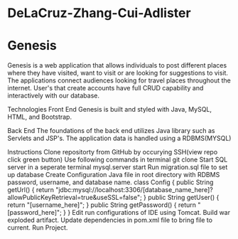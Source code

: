 # DeLaCruz-Zhang-Cui-Adlister
<h1>Genesis</h1>
Genesis is a web application that allows individuals to post different places where they have visited, want to visit or are looking for suggestions to visit. The applications connect audiences looking for travel places throughout the internet. User's that create accounts have full CRUD capability and interactively with our database.

Technologies
Front End
Genesis is built and styled with Java, MySQL, HTML, and Bootstrap.

Back End
The foundations of the back end utilizes Java library such as Servlets and JSP's. The application data is handled using a RDBMS(MYSQL)

Instructions
Clone repositorty from GitHub by occurying SSH(view repo click green button) Use following commands in terminal
git clone
Start SQL server in a seperate terminal
mysql.server start
Run migration.sql file to set up database
Create Configuration Java file in root directory with RDBMS password, username, and database name.
class Config {
public String getUrl() {
return "jdbc:mysql://localhost:3306/[database_name_here]?allowPublicKeyRetrieval=true&useSSL=false";
}
public String getUser() {
return "[username_here]";
}
public String getPassword() {
return "[password_here]";
}
}
Edit run configurations of IDE using Tomcat.
Build war exploded artifact.
Update dependencies in pom.xml file to bring file to current.
Run Project.